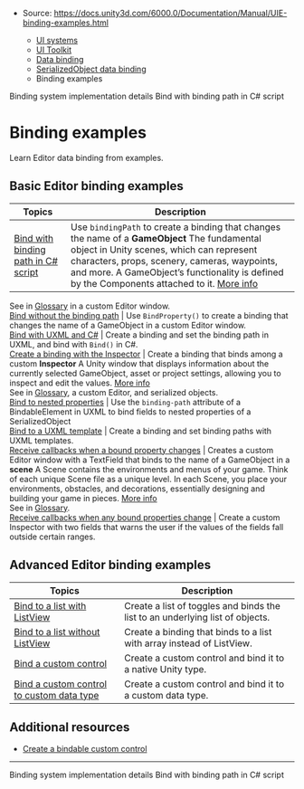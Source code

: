 * Source: https://docs.unity3d.com/6000.0/Documentation/Manual/UIE-binding-examples.html

  * [UI systems](https://docs.unity3d.com/6000.0/Documentation/Manual/UIToolkits.html)
  * [UI Toolkit](https://docs.unity3d.com/6000.0/Documentation/Manual/UIElements.html)
  * [Data binding](https://docs.unity3d.com/6000.0/Documentation/Manual/UIE-data-binding.html)
  * [SerializedObject data binding](https://docs.unity3d.com/6000.0/Documentation/Manual/UIE-editor-binding.html)
  * Binding examples


[](https://docs.unity3d.com/6000.0/Documentation/Manual/UIE-binding-implementation-details.html)
Binding system implementation details
[](https://docs.unity3d.com/6000.0/Documentation/Manual/UIE-create-a-binding-csharp.html)
Bind with binding path in C# script
# Binding examples
Learn Editor data binding from examples.
## Basic Editor binding examples
**Topics** | **Description**  
---|---  
[Bind with binding path in C# script](https://docs.unity3d.com/6000.0/Documentation/Manual/UIE-create-a-binding-csharp.html) | Use `bindingPath` to create a binding that changes the name of a **GameObject** The fundamental object in Unity scenes, which can represent characters, props, scenery, cameras, waypoints, and more. A GameObject’s functionality is defined by the Components attached to it. [More info](https://docs.unity3d.com/6000.0/Documentation/Manual/class-GameObject.html)  
See in [Glossary](https://docs.unity3d.com/6000.0/Documentation/Manual/Glossary.html#GameObject) in a custom Editor window.  
[Bind without the binding path](https://docs.unity3d.com/6000.0/Documentation/Manual/UIE-bind-without-bindpath.html) | Use `BindProperty()` to create a binding that changes the name of a GameObject in a custom Editor window.  
[Bind with UXML and C#](https://docs.unity3d.com/6000.0/Documentation/Manual/UIE-create-a-binding-uxml-bind.html) | Create a binding and set the binding path in UXML, and bind with `Bind()` in C#.  
[Create a binding with the Inspector](https://docs.unity3d.com/6000.0/Documentation/Manual/UIE-create-a-binding-uxml-inspector.html) | Create a binding that binds among a custom **Inspector** A Unity window that displays information about the currently selected GameObject, asset or project settings, allowing you to inspect and edit the values. [More info](https://docs.unity3d.com/6000.0/Documentation/Manual/UsingTheInspector.html)  
See in [Glossary](https://docs.unity3d.com/6000.0/Documentation/Manual/Glossary.html#Inspector), a custom Editor, and serialized objects.  
[Bind to nested properties](https://docs.unity3d.com/6000.0/Documentation/Manual/UIE-bind-to-nested-properties.html) | Use the `binding-path` attribute of a BindableElement in UXML to bind fields to nested properties of a SerializedObject  
[Bind to a UXML template](https://docs.unity3d.com/6000.0/Documentation/Manual/UIE-bind-uxml-template.html) | Create a binding and set binding paths with UXML templates.  
[Receive callbacks when a bound property changes](https://docs.unity3d.com/6000.0/Documentation/Manual/UIE-create-a-binding-callback.html) | Creates a custom Editor window with a TextField that binds to the name of a GameObject in a **scene** A Scene contains the environments and menus of your game. Think of each unique Scene file as a unique level. In each Scene, you place your environments, obstacles, and decorations, essentially designing and building your game in pieces. [More info](https://docs.unity3d.com/6000.0/Documentation/Manual/CreatingScenes.html)  
See in [Glossary](https://docs.unity3d.com/6000.0/Documentation/Manual/Glossary.html#Scene).  
[Receive callbacks when any bound properties change](https://docs.unity3d.com/6000.0/Documentation/Manual/UIE-create-a-binding-callback-any-properties.html) | Create a custom Inspector with two fields that warns the user if the values of the fields fall outside certain ranges.  
## Advanced Editor binding examples
**Topics** | **Description**  
---|---  
[Bind to a list with ListView](https://docs.unity3d.com/6000.0/Documentation/Manual/UIE-bind-to-list.html) | Create a list of toggles and binds the list to an underlying list of objects.  
[Bind to a list without ListView](https://docs.unity3d.com/6000.0/Documentation/Manual/UIE-bind-to-list-without-listview.html) | Create a binding that binds to a list with array instead of ListView.  
[Bind a custom control](https://docs.unity3d.com/6000.0/Documentation/Manual/UIE-bind-custom-control.html) | Create a custom control and bind it to a native Unity type.  
[Bind a custom control to custom data type](https://docs.unity3d.com/6000.0/Documentation/Manual/UIE-bind-to-custom-data-type.html) | Create a custom control and bind it to a custom data type.  
## Additional resources
  * [Create a bindable custom control](https://docs.unity3d.com/6000.0/Documentation/Manual/UIE-create-bindable-custom-control.html)


* * *
[](https://docs.unity3d.com/6000.0/Documentation/Manual/UIE-binding-implementation-details.html)
Binding system implementation details
[](https://docs.unity3d.com/6000.0/Documentation/Manual/UIE-create-a-binding-csharp.html)
Bind with binding path in C# script
